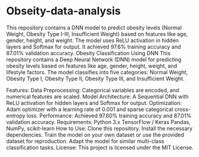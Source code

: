 # Obseity-data-analysis
This repository contains a DNN model to predict obesity levels (Normal Weight, Obesity Type I-III, Insufficient Weight) based on features like age, gender, height, and weight. The model uses ReLU activation in hidden layers and Softmax for output. It achieved 97.6% training accuracy and 87.01% validation accuracy.
Obesity Classification Using DNN
This repository contains a Deep Neural Network (DNN) model for predicting obesity levels based on features like age, gender, height, weight, and lifestyle factors. The model classifies into five categories: Normal Weight, Obesity Type I, Obesity Type II, Obesity Type III, and Insufficient Weight.

Features:
Data Preprocessing: Categorical variables are encoded, and numerical features are scaled.
Model Architecture: A Sequential DNN with ReLU activation for hidden layers and Softmax for output.
Optimization: Adam optimizer with a learning rate of 0.001 and sparse categorical cross-entropy loss.
Performance: Achieved 97.60% training accuracy and 87.01% validation accuracy.
Requirements:
Python 3.x
TensorFlow / Keras
Pandas, NumPy, scikit-learn
How to Use:
Clone this repository.
Install the necessary dependencies.
Train the model on your own dataset or use the provided dataset for reproduction.
Adapt the model for similar multi-class classification tasks.
License:
This project is licensed under the MIT License.

